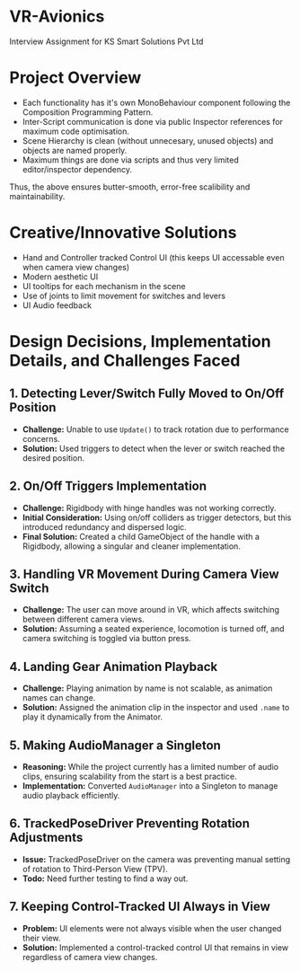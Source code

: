 # VR-Avionics
 Interview Assignment for KS Smart Solutions Pvt Ltd


# Project Overview
* Each functionality has it's own MonoBehaviour component following the Composition Programming Pattern.
* Inter-Script communication is done via public Inspector references for maximum code optimisation.
* Scene Hierarchy is clean (without unnecesary, unused objects) and objects are named properly.
* Maximum things are done via scripts and thus very limited editor/inspector dependency.

Thus, the above ensures butter-smooth, error-free scalibility and maintainability.


# Creative/Innovative Solutions
* Hand and Controller tracked Control UI (this keeps UI accessable even when camera view changes)
* Modern aesthetic UI
* UI tooltips for each mechanism in the scene
* Use of joints to limit movement for switches and levers
* UI Audio feedback


# Design Decisions, Implementation Details, and Challenges Faced

## 1. Detecting Lever/Switch Fully Moved to On/Off Position

- **Challenge:** Unable to use `Update()` to track rotation due to performance concerns.
- **Solution:** Used triggers to detect when the lever or switch reached the desired position.

## 2. On/Off Triggers Implementation

- **Challenge:** Rigidbody with hinge handles was not working correctly.
- **Initial Consideration:** Using on/off colliders as trigger detectors, but this introduced redundancy and dispersed logic.
- **Final Solution:** Created a child GameObject of the handle with a Rigidbody, allowing a singular and cleaner implementation.

## 3. Handling VR Movement During Camera View Switch

- **Challenge:** The user can move around in VR, which affects switching between different camera views.
- **Solution:** Assuming a seated experience, locomotion is turned off, and camera switching is toggled via button press.

## 4. Landing Gear Animation Playback

- **Challenge:** Playing animation by name is not scalable, as animation names can change.
- **Solution:** Assigned the animation clip in the inspector and used `.name` to play it dynamically from the Animator.

## 5. Making AudioManager a Singleton

- **Reasoning:** While the project currently has a limited number of audio clips, ensuring scalability from the start is a best practice.
- **Implementation:** Converted `AudioManager` into a Singleton to manage audio playback efficiently.

## 6. TrackedPoseDriver Preventing Rotation Adjustments

- **Issue:** TrackedPoseDriver on the camera was preventing manual setting of rotation to Third-Person View (TPV).
- **Todo:** Need further testing to find a way out.

## 7. Keeping Control-Tracked UI Always in View

- **Problem:** UI elements were not always visible when the user changed their view.
- **Solution:** Implemented a control-tracked control UI that remains in view regardless of camera view changes.
